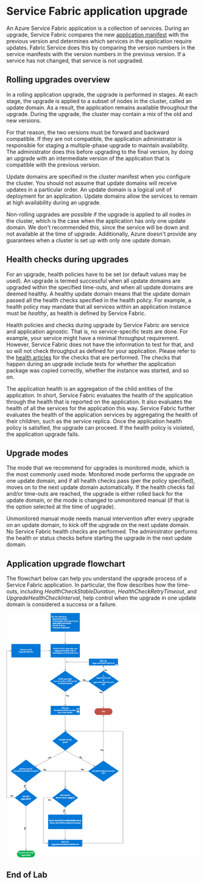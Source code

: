 <properties
   pageTitle="Service Fabric application upgrade | Microsoft Azure"
   description="This article provides an introduction to upgrading a Service Fabric application, including choosing upgrade modes and performing health checks."
   services="service-fabric"
   documentationCenter=".net"
   authors="mani-ramaswamy"
   manager="timlt"
   editor=""/>

<tags
   ms.service="service-fabric"
   ms.devlang="dotnet"
   ms.topic="article"
   ms.tgt_pltfrm="NA"
   ms.workload="NA"
   ms.date="02/04/2016"
   ms.author="subramar"/>


# Service Fabric application upgrade

An Azure Service Fabric application is a collection of services. During an upgrade, Service Fabric compares the new [application manifest](service-fabric-application-model.md#describe-an-application) with the previous version and determines which services in the application require updates. Fabric Service does this by comparing the version numbers in the service manifests with the version numbers in the previous version. If a service has not changed, that service is not upgraded.

## Rolling upgrades overview

In a rolling application upgrade, the upgrade is performed in stages. At each stage, the upgrade is applied to a subset of nodes in the cluster, called an update domain. As a result, the application remains available throughout the upgrade. During the upgrade, the cluster may contain a mix of the old and new versions.

For that reason, the two versions must be forward and backward compatible. If they are not compatible, the application administrator is responsible for staging a multiple-phase upgrade to maintain availability. The administrator does this before upgrading to the final version, by doing an upgrade with an intermediate version of the application that is compatible with the previous version.

Update domains are specified in the cluster manifest when you configure the cluster. You should not assume that update domains will receive updates in a particular order. An update domain is a logical unit of deployment for an application. Update domains allow the services to remain at high availability during an upgrade.

Non-rolling upgrades are possible if the upgrade is applied to all nodes in the cluster, which is the case when the application has only one update domain. We don't recommended this, since the service will be down and not available at the time of upgrade. Additionally, Azure doesn't provide any guarantees when a cluster is set up with only one update domain.

## Health checks during upgrades

For an upgrade, health policies have to be set (or default values may be used). An upgrade is termed successful when all update domains are upgraded within the specified time-outs, and when all update domains are deemed healthy.  A healthy update domain means that the update domain passed all the health checks specified in the health policy. For example, a health policy may mandate that all services within an application instance must be *healthy*, as health is defined by Service Fabric.

Health policies and checks during upgrade by Service Fabric are service and application agnostic. That is, no service-specific tests are done.  For example, your service might have a minimal throughput requirement. However, Service Fabric does not have the information to test for that, and so will not check throughput as defined for your application.   Please refer to the [health articles](service-fabric-health-introduction.md) for the checks that are performed. The checks that happen during an upgrade include tests for whether the application package was copied correctly, whether the instance was started, and so on.

The application health is an aggregation of the child entities of the application. In short, Service Fabric evaluates the health of the application through the health that is reported on the application. It also evaluates the health of all the services for the application this way. Service Fabric further evaluates the health of the application services by aggregating the health of their children, such as the service replica. Once the application health policy is satisfied, the upgrade can proceed. If the health policy is violated, the application upgrade fails.

## Upgrade modes

The mode that we recommend for upgrades is monitored mode, which is the most commonly used mode. Monitored mode performs the upgrade on one update domain, and if all health checks pass (per the policy specified), moves on to the next update domain automatically.  If the health checks fail and/or time-outs are reached, the upgrade is either rolled back for the update domain, or the mode is changed to unmonitored manual (if that is the option selected at the time of upgrade).

Unmonitored manual mode needs manual intervention after every upgrade on an update domain, to kick off the upgrade on the next update domain. No Service Fabric health checks are performed. The administrator performs the health or status checks before starting the upgrade in the next update domain.

## Application upgrade flowchart

The flowchart below can help you understand the upgrade process of a Service Fabric application. In particular, the flow describes how the time-outs, including *HealthCheckStableDuration*, *HealthCheckRetryTimeout*, and *UpgradeHealthCheckInterval*, help control when the upgrade in one update domain is considered a success or a failure.

![The upgrade process for a Service Fabric Application][image]


## End of Lab



[image]: media/service-fabric-application-upgrade/service-fabric-application-upgrade-flowchart.png
